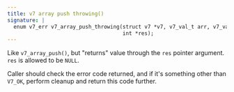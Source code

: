 ```yaml
---
title: v7 array push throwing()
signature: |
  enum v7_err v7_array_push_throwing(struct v7 *v7, v7_val_t arr, v7_val_t v,
                                     int *res);
---
```


Like `v7_array_push()`, but "returns" value through the `res` pointer
argument. `res` is allowed to be `NULL`.

Caller should check the error code returned, and if it's something other
than `V7_OK`, perform cleanup and return this code further. 


